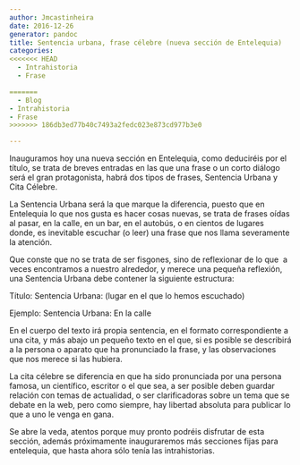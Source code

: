 ```yaml
---
author: Jmcastinheira
date: 2016-12-26
generator: pandoc
title: Sentencia urbana, frase célebre (nueva sección de Entelequia)
categories:
<<<<<<< HEAD
  - Intrahistoria
  - Frase

=======
  - Blog
- Intrahistoria
- Frase
>>>>>>> 186db3ed77b40c7493a2fedc023e873cd977b3e0

---
```




Inauguramos hoy una nueva sección en Entelequia, como deduciréis por el
título, se trata de breves entradas en las que una frase o un corto
diálogo será el gran protagonista, habrá dos tipos de frases, Sentencia
Urbana y Cita Célebre.

La Sentencia Urbana será la que marque la diferencia, puesto que en
Entelequia lo que nos gusta es hacer cosas nuevas, se trata de frases
oídas al pasar, en la calle, en un bar, en el autobús, o en cientos de
lugares donde, es inevitable escuchar (o leer) una frase que nos llama
severamente la atención.

Que conste que no se trata de ser fisgones, sino de reflexionar de lo
que  a veces encontramos a nuestro alrededor, y merece una pequeña
reflexión, una Sentencia Urbana debe contener la siguiente estructura:

Título: Sentencia Urbana: (lugar en el que lo hemos escuchado)

Ejemplo: Sentencia Urbana: En la calle

En el cuerpo del texto irá propia sentencia, en el formato
correspondiente a una cita, y más abajo un pequeño texto en el que, si
es posible se describirá a la persona o aparato que ha pronunciado la
frase, y las observaciones que nos merece si las hubiera.

La cita célebre se diferencia en que ha sido pronunciada por una persona
famosa, un científico, escritor o el que sea, a ser posible deben
guardar relación con temas de actualidad, o ser clarificadoras sobre un
tema que se debate en la web, pero como siempre, hay libertad absoluta
para publicar lo que a uno le venga en gana.

Se abre la veda, atentos porque muy pronto podréis disfrutar de esta
sección, además próximamente inauguraremos más secciones fijas para
entelequia, que hasta ahora sólo tenía las intrahistorias.

